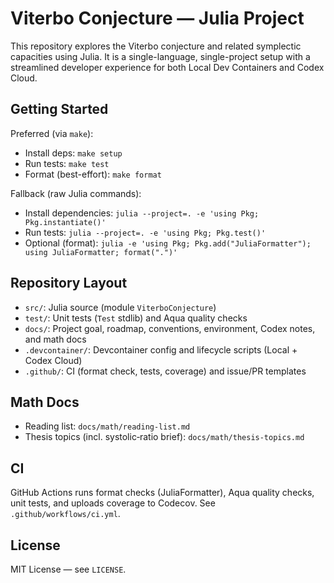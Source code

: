 # Viterbo Conjecture — Julia Project

This repository explores the Viterbo conjecture and related symplectic capacities using Julia. It is a single-language, single-project setup with a streamlined developer experience for both Local Dev Containers and Codex Cloud.

## Getting Started

Preferred (via `make`):

- Install deps: `make setup`
- Run tests: `make test`
- Format (best-effort): `make format`

Fallback (raw Julia commands):

- Install dependencies: `julia --project=. -e 'using Pkg; Pkg.instantiate()'`
- Run tests: `julia --project=. -e 'using Pkg; Pkg.test()'`
- Optional (format): `julia -e 'using Pkg; Pkg.add("JuliaFormatter"); using JuliaFormatter; format(".")'`

## Repository Layout

- `src/`: Julia source (module `ViterboConjecture`)
- `test/`: Unit tests (`Test` stdlib) and Aqua quality checks
- `docs/`: Project goal, roadmap, conventions, environment, Codex notes, and math docs
- `.devcontainer/`: Devcontainer config and lifecycle scripts (Local + Codex Cloud)
- `.github/`: CI (format check, tests, coverage) and issue/PR templates

## Math Docs

- Reading list: `docs/math/reading-list.md`
- Thesis topics (incl. systolic‑ratio brief): `docs/math/thesis-topics.md`

## CI

GitHub Actions runs format checks (JuliaFormatter), Aqua quality checks, unit tests, and uploads coverage to Codecov. See `.github/workflows/ci.yml`.

## License

MIT License — see `LICENSE`.
